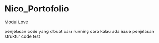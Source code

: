 # Nico_Portofolio
Modul Love


penjelasan code yang dibuat
cara running
cara kalau ada issue
penjelasan struktur code
test
